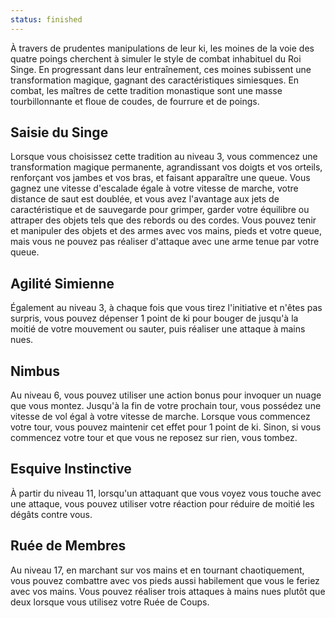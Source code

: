```yaml
---
status: finished
---
```

À travers de prudentes manipulations de leur ki, les moines de la voie des quatre poings cherchent à simuler le style de combat inhabituel du Roi Singe. En progressant dans leur entraînement, ces moines subissent une transformation magique, gagnant des caractéristiques simiesques. En combat, les maîtres de cette tradition monastique sont une masse tourbillonnante et floue de coudes, de fourrure et de poings.

## Saisie du Singe

Lorsque vous choisissez cette tradition au niveau 3, vous commencez une transformation magique permanente, agrandissant vos doigts et vos orteils, renforçant vos jambes et vos bras, et faisant apparaître une queue. Vous gagnez une vitesse d'escalade égale à votre vitesse de marche, votre distance de saut est doublée, et vous avez l'avantage aux jets de caractéristique et de sauvegarde pour grimper, garder votre équilibre ou attraper des objets tels que des rebords ou des cordes. Vous pouvez tenir et manipuler des objets et des armes avec vos mains, pieds et votre queue, mais vous ne pouvez pas réaliser d'attaque avec une arme tenue par votre queue.

## Agilité Simienne

Également au niveau 3, à chaque fois que vous tirez l'initiative et n'êtes pas surpris, vous pouvez dépenser 1 point de ki pour bouger de jusqu'à la moitié de votre mouvement ou sauter, puis réaliser une attaque à mains nues.

## Nimbus

Au niveau 6, vous pouvez utiliser une action bonus pour invoquer un nuage que vous montez. Jusqu'à la fin de votre prochain tour, vous possédez une vitesse de vol égal à votre vitesse de marche. Lorsque vous commencez votre tour, vous pouvez maintenir cet effet pour 1 point de ki. Sinon, si vous commencez votre tour et que vous ne reposez sur rien, vous tombez.

## Esquive Instinctive

À partir du niveau 11, lorsqu'un attaquant que vous voyez vous touche avec une attaque, vous pouvez utiliser votre réaction pour réduire de moitié les dégâts contre vous.

## Ruée de Membres

Au niveau 17, en marchant sur vos mains et en tournant chaotiquement, vous pouvez combattre avec vos pieds aussi habilement que vous le feriez avec vos mains. Vous pouvez réaliser trois attaques à mains nues plutôt que deux lorsque vous utilisez votre Ruée de Coups.